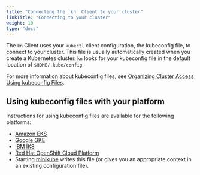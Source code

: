 ```yaml
---
title: "Connecting the `kn` Client to your cluster"
linkTitle: "Connecting to your cluster"
weight: 10
type: "docs"
---
```


The `kn` Client uses your `kubectl` client configuration, the kubeconfig file, to connect to your cluster. This file is usually automatically created when you create a Kubernetes cluster. `kn` looks for your kubeconfig file in the default location of `$HOME/.kube/config`.

For more information about kubeconfig files, see [Organizing Cluster Access Using kubeconfig Files](https://kubernetes.io/docs/concepts/configuration/organize-cluster-access-kubeconfig/).

## Using kubeconfig files with your platform
Instructions for using kubeconfig files are available for the following platforms:
- [Amazon EKS](https://docs.aws.amazon.com/eks/latest/userguide/create-kubeconfig.html)
- [Google GKE](https://cloud.google.com/kubernetes-engine/docs/how-to/cluster-access-for-kubectl)
- [IBM IKS](https://cloud.ibm.com/docs/containers?topic=containers-getting-started)
- [Red Hat OpenShift Cloud Platform](https://docs.openshift.com/container-platform/4.1/cli_reference/administrator-cli-commands.html#create-kubeconfig)
- Starting [minikube](https://github.com/kubernetes/minikube) writes this file (or gives you an appropriate context in an existing configuration file).
